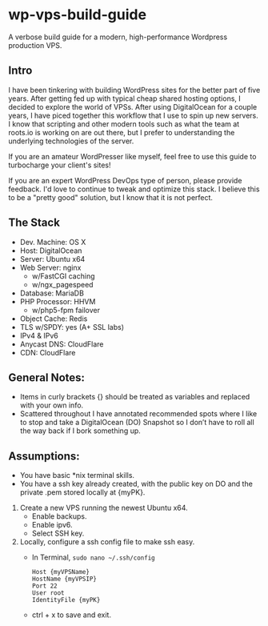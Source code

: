 # wp-vps-build-guide
A verbose build guide for a modern, high-performance Wordpress production VPS.

## Intro
I have been tinkering with building WordPress sites for the better part of five years. After getting fed up with typical cheap shared hosting options, I decided to explore the world of VPSs. After using DigitalOcean for a couple years, I have piced together this workflow that I use to spin up new servers. I know that scripting and other modern tools such as what the team at roots.io is working on are out there, but I prefer to understanding the underlying technologies of the server.

If you are an amateur WordPresser like myself, feel free to use this guide to turbocharge your client's sites!

If you are an expert WordPress DevOps type of person, please provide feedback. I'd love to continue to tweak and optimize this stack. I believe this to be a "pretty good" solution, but I know that it is not perfect.

## The Stack
- Dev. Machine: OS X
- Host: DigitalOcean
- Server: Ubuntu x64
- Web Server: nginx
  - w/FastCGI caching
  - w/ngx_pagespeed
- Database: MariaDB
- PHP Processor: HHVM
  - w/php5-fpm failover
- Object Cache: Redis
- TLS w/SPDY: yes (A+ SSL labs)
- IPv4 & IPv6
- Anycast DNS: CloudFlare
- CDN: CloudFlare

## General Notes:
- Items in curly brackets {} should be treated as variables and replaced with your own info.
- Scattered throughout I have annotated recommended spots where I like to stop and take a DigitalOcean (DO) Snapshot so I don’t have to roll all the way back if I bork something up.

## Assumptions:
- You have basic *nix terminal skills.
- You have a ssh key already created, with the public key on DO and the private .pem stored locally at {myPK}.

1. Create a new VPS running the newest Ubuntu x64.
    - Enable backups.
    - Enable ipv6.
    - Select SSH key.
2. Locally, configure a ssh config file to make ssh easy.
    - In Terminal, `sudo nano ~/.ssh/config`

		```
		Host {myVPSName}
		HostName {myVPSIP}
		Port 22
		User root
		IdentityFile {myPK}
		```

    - ctrl + x to save and exit.